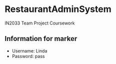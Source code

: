 # RestaurantAdminSystem
 IN2033 Team Project Coursework

## Information for marker
- Username: Linda
- Password: pass